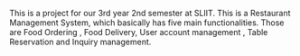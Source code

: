 This is a project for our 3rd year 2nd semester at SLIIT.
This is a Restaurant Management System, which basically has five main functionalities. Those are Food Ordering , Food Delivery, User account management , Table Reservation and Inquiry management. 
